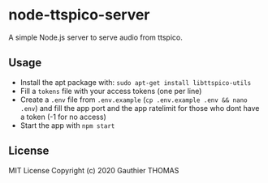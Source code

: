 # node-ttspico-server

A simple Node.js server to serve audio from ttspico.

## Usage

- Install the apt package with: `sudo apt-get install libttspico-utils`
- Fill a `tokens` file with your access tokens (one per line)
- Create a `.env` file from `.env.example` (`cp .env.example .env && nano .env`) and fill the app port and the app ratelimit for those who dont have a token (-1 for no access)
- Start the app with `npm start`

## License

MIT License
Copyright (c) 2020 Gauthier THOMAS